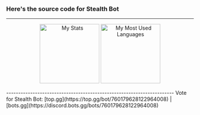 ### Here's the source code for Stealth Bot
----------------------------------------------------------------------
<p align="center">
    <img alt="My Stats" height="160em"  src="https://github-readme-stats.vercel.app/api?username=Ender2K89&theme=material-palenight&show_icons=tru">
    <img alt="My Most Used Languages" height="160em" src="https://github-readme-stats.vercel.app/api/top-langs/?username=Ender2K89&hide=html&layout=compact&theme=material-palenight">
</p>
----------------------------------------------------------------------
Vote for Stealth Bot: [top.gg](https://top.gg/bot/760179628122964008) | [bots.gg](https://discord.bots.gg/bots/760179628122964008)
